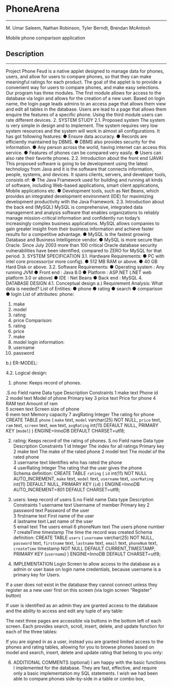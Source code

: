 # PhoneArena
----
M. Umar Saleem, Nathan Robinson, Tyler Berndt, Brendan McAntosh

Mobile phone comparison application

## Description
----
Project Phone Feud is a native applet designed to manage data for phones, users, and allow for users to compare phones, so that they can make meaningful ratings for each product. The goal of the applet is to provide a convenient way for users to compare phones, and make easy selections. 
Our program has three modules. The first module allows for access to the database via login and allows for the creation of a new user. Based on login name, the login page leads admins to an access page that allows them view and edit all tables in the database. Users are lead to a page that allows them enquire the features of a specific phone. Using the third module users can rate different devices. 
2. SYSTEM STUDY
2.1. Proposed system 
The system is very simple in design and to implement. The system requires very low system resources and the system will work in almost all configurations. It has got following features:
●	Ensure data accuracy.
●	Records are efficiently maintained by DBMS.
●	DBMS also provides security for the information.
●	Any person across the world, having internet can access this service.
●	Features of phones can be compared very easily.
●	Users can also rate their favorite phones.
2.2. Introduction about the front end (JAVA)
This proposed software is going to be development using the latest technology from Java and it is the software that connects information, people, systems, and devices. It spans clients, servers, and developer tools, consists of:
●	The Java Framework used for building and running all kinds of software, including Web-based applications, smart client applications, Mobile applications etc.
●	Development tools, such as Net Beans, which provides an integrated development environment (IDE) for maximizing development productivity with the Java  Framework.
2.3. Introduction about the back end (MySQL)
MySQL is comprehensive, integrated data management and analysis software that enables organizations to reliably manage mission-critical information and confidently run today’s increasingly complex business applications. MySQL allows companies to gain greater insight from their business information and achieve faster results for a competitive advantage.
●	MySQL is the fastest growing Database and Business Intelligence vendor.
●	MySQL is more secure than Oracle. Since July 2003 more than 100 critical Oracle database security vulnerabilities have been identified, compared to ZERO for MySQL for that period.
3. SYSTEM SPECIFICATION 
3.1. Hardware Requirements:
●	PC with intel core processor(or more config).
●	512 MB RAM or above.
●	40 GB Hard Disk or above.
3.2. Software Requirements:
●	Operating system                   : Any running JVM
●	Front end                                : Java 8.0
●	Platform                                  : ASP.NET (.NET web platform 3.0 or above)
●	IDE 				    : Net Beans
●	Back end                                : MySQL
4. DATABASE DESIGN 
4.1. Conceptual design
a.)   Requirement Analysis: 
What data is needed?
List of Entities:
●	phone
●	rating
●	search
●	comparison
●	login
List of attributes:
phone:
1.	make
2.	model
3.	rating
4.	price
Comparison:
1.	rating
2.	price
3.	make
4.	model
login information:
1.	username
2.	password

b.) ER-MODEL:
 

4.2. Logical design:
1. phone: Keeps record of phones.

.S.no	Field name	Data type	Description	Constraints
1	make	text	Phone id	
2	model	text	Model of phone	Primary key
3	price	text	Price for phone	
4	RAM	text	Amount of ram	
5	screen	text	Screen size of phone	
6	mem	text	Memory capacity	
7	avgRating	Integer	The rating for phone	
CREATE TABLE `phone` (
  `make` text,
  `model` varchar(25) NOT NULL,
  `price` text,
  `ram` text,
  `screen` text,
  `mem` text,
  `avgRating` int(11) DEFAULT NULL,
  PRIMARY KEY (`model`)
) ENGINE=InnoDB DEFAULT CHARSET=utf8;

2. rating: Keeps record of the rating of phones. 
S.no	Field name	Data type	Description	Constraints
1	id	Integer	The index for all ratings	Primary key
2	make	text	The make of the rated phone	
2	model	text	The model of the rated phone	
3	username	text	Identifies who has rated the phone	
4	userRating	Integer	The rating that the user gives the phone	
Schema definition: 
CREATE TABLE `rating` (
  `id` int(11) NOT NULL AUTO_INCREMENT,
  `make` text,
  `model` text,
  `username` text,
  `userRating` int(11) DEFAULT NULL,
  PRIMARY KEY (`id`)
) ENGINE=InnoDB AUTO_INCREMENT=801 DEFAULT CHARSET=utf8;

3. users: keep record of users
S.no	Field name	Data type	Description	Constraints
1	username	text	Username of member	Primary key
2	password	text	Password of the user	
3	firstname	text	First name of the user	
4	lastname	text	Last name of the user	
5	email	text	The users email	
6	phoneNum	text	The users phone number	
7	createTime	timestamp	The time the record was created	
Schema definition: 
CREATE TABLE `users` (
  `username` varchar(25) NOT NULL,
  `password` text,
  `firstname` text,
  `lastname` text,
  `email` text,
  `phoneNum` text,
  `createTime` timestamp NOT NULL DEFAULT CURRENT_TIMESTAMP,
  PRIMARY KEY (`username`)
) ENGINE=InnoDB DEFAULT CHARSET=utf8;



5. IMPLEMENTATION
Login Screen to allow access to the database as a admin or user base on login name credentials, because username is a primary key for Users.

If a user does not exist in the database they cannot connect unless they register as a new user first on this screen (via login screen “Register” button)

If user is identified as an admin they are granted access to the database and the ability to access and edit any tuple  of any table: 
 

The next three pages are accessible via buttons in the bottom left of each screen. Each provides search, scroll, insert, delete, and update function for each of the three tables:



If you are signed in as a user, instead you are granted limited access to the phones and rating tables, allowing for you to browse phones based on model and search, insert, delete and update rating that belong to you only:
 


6. ADDITIONAL COMMENTS (optional)
I am happy with the basic functions I implemented for the database. They are fast, effective, and require only a basic implementation my SQL statements. I wish we had been able to compare phones side-by-side in a table or combo box, 
